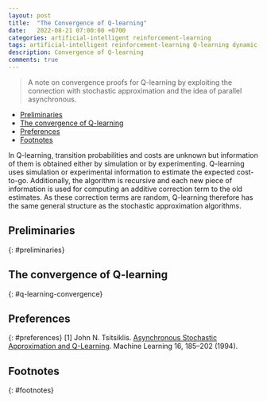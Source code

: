 ```yaml
---
layout: post
title:  "The Convergence of Q-learning"
date:   2022-08-21 07:00:00 +0700
categories: artificial-intelligent reinforcement-learning
tags: artificial-intelligent reinforcement-learning Q-learning dynamic-programming
description: Convergence of Q-learning
comments: true
---
```

> A note on convergence proofs for Q-learning by exploiting the connection with stochastic approximation and the idea of parallel asynchronous.
<!-- excerpt-end -->

- [Preliminaries](#preliminaries)
- [The convergence of Q-learning](#q-learning-convergence)
- [Preferences](#preferences)
- [Footnotes](#footnotes)

In Q-learning, transition probabilities and costs are unknown but information of them is obtained either by simulation or by experimenting. Q-learning uses simulation or experimental information to estimate the expected cost-to-go. Additionally, the algorithm is recursive and each new piece of information is used for computing an additive correction term to the old estimates. As these correction terms are random, Q-learning therefore has the same general structure as the stochastic approximation algorithms.


## Preliminaries
{: #preliminaries}

## The convergence of Q-learning
{: #q-learning-convergence}




## Preferences
{: #preferences}
[1] John N. Tsitsiklis. [Asynchronous Stochastic Approximation and Q-Learning](https://doi.org/10.1023/A:1022689125041). Machine Learning 16, 185–202 (1994).


## Footnotes
{: #footnotes}